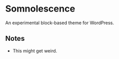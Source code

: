 # Somnolescence #

An experimental block-based theme for WordPress.

## Notes ##

* This might get weird.
